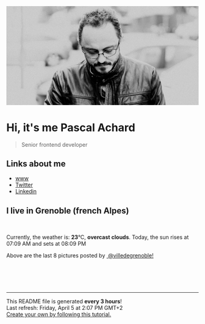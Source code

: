 ![Pascal Achard](./images/photo-pascal-achard.jpg)
# Hi, it's me Pascal Achard
> Senior frontend developer

## Links about me
- [www](https://www.pascal-achard.com)
- [Twitter](https://twitter.com/botmaster)
- [Linkedin](http://www.linkedin.com/in/pascal-achard)


## I live in Grenoble (french Alpes)
<img src="https://openweathermap.org/img/wn/04d@2x.png" alt="">

Currently, the weather is: **23**°C, **overcast clouds**.
Today, the sun rises at 07:09 AM and sets at 08:09 PM

Above are the last 8 pictures posted by <a href="https://www.instagram.com/villedegrenoble/" target="_blank"><img alt="" src="https://upload.wikimedia.org/wikipedia/commons/thumb/e/e7/Instagram_logo_2016.svg/1024px-Instagram_logo_2016.svg.png" width="20"/> @villedegrenoble!</a>

<p style="display: flex; flex-wrap: wrap; gap: 20px;">
        <img src="https://cdn1.picuki.com/hosted-by-instagram/q/0exhNuNYnjBGZDHIdN5WmL9I2Pk2GAlRNucaS7j0nyZiNxIsbHWB58ltwdev%7C%7CDlyKw1oASyLeDxj4o0rU1tTZFV+OEPeTLaNTT5U6KmcUICl1DRg%7C%7CJBjnbs8KHMeYnam88BDCnicKyVHDe0AUq%7C%7Cm6vZNuKyBOTUAyXCUMLQKnmICjtCsCOwlktcf7KG4iF+44ooiMDxN4Gosak8ktdKO52hEWvrxfMh2pqV5CLkJnoE65ezRmCSsTDx6KyhBGTOgtYPCwuYGiiLZXhgeqjKGZqtsfnYRrUT9shI8760BudShZJpM+N8ZkObUT2RaCCE+4R1pr5e8lCvIV2usxh5%7C%7C2U3J7Km2JtMSg8beEdLIe8HinA7kaeTwNf4feT9cJLKEHlzfIqL7Uo5WntYfTMdv0XqwxQ6WY7TViClyF2JerjaSHLwjRefLlPus0CbI2wikhhMUw5y4Wep6m1p8tMqItFAtKCjnU+0bfQvY2m8xG9odKbyby8qC.jpeg" alt="" width="200"/>
        <img src="https://cdn1.picuki.com/hosted-by-instagram/q/0exhNuNYnjBGZDHIdN5WmL9I2Pk2GAlRNucaS7j0nyZiNxIsbHWB58ltwdev%7C%7CDlyKw1oASyLeDxk5YMoUl1RZFV+NELbSbOLTDld7aWRUoCq2zRl%7C%7CZRplbcyJHccZXOu8MsoOzjYMTIfQeoEH%7C%7Cbx7a8Koru5A2MEoyX9auctwCIPuM23TKNy2JAtrKSLl0SxptZ%7C%7CIjNLvG0jJ00m7NPfvnw1UvfPMc9g+PAnFvEzhMQ65OftxgeJOmxnKVstQjicm4mUvdYA1BOucTE1pkCIdvg4f1s%7C%7CoHSallAysY5z38j3coRq5v05sqjSc20CRjFGvTl0vo6Yww35UXmH1XZK7ETi2p2FU+QLh9CjAbbOcZW7gSLDbOaTQf1DVSdfUMP3VXzPbcHmFNFbxJMeJu1HxVaUxT+vd5%7C%7C5jTRcBzlmoAuHAJtGe%7C%7Cq8kYKzwHjHxDKL%7C%7CVFtwZiZKJYJjmFT8fqe4AImIX6VUJwZ.jpeg" alt="" width="200"/>
        <img src="https://cdn1.picuki.com/hosted-by-instagram/q/0exhNuNYnjBGZDHIdN5WmL9I2Pk2GAlRNecaS7j0nyZiNxIsbHWB58ltwdev%7C%7CDlyKw1oASyLeDxk5Y0jUlpQZFV+NELbQLOOSzxR56udXYCm1jNi9pBglbsyJHAeZnGt88QqOzjYMTIfQeoEH%7C%7Cbx7a8Koru5A2MEo1zRMrBC0GAG4YWbVqFKwoV966yUlEri+YU8ajtG5WR1aRhmpNPb5DwIX%7C%7CD+fMBxsedISLQzicYRtr6+yGOHH24VdGZ9ShOFt93GuegrgCD%7C%7CVTdt30Ovaqt9KkgT3HSUhkcy4psPqaSDFctu2vxl5u2CCm8AYG9qpBxrr5+4jn7gck2z8Ulzk07Z9+ecVvVyi5%7C%7C7P92pdInE7WSTSvSNMPUeEHkMAqubBhnTKKjmV%7C%7Cd4kKpjOu0ejlK05z7reJvL4wReNxF5kiGEP5tJeei67L+RoF3+kBu8pT0Rld6aPbxZlQgLo5GuyCVfP0PIBvdcMjCLgVJxR4oW.jpeg" alt="" width="200"/>
        <img src="https://cdn1.picuki.com/hosted-by-instagram/q/0exhNuNYnjBGZDHIdN5WmL9I2Pk2GAlRNecaS7j0nyZiNxIsbHWB58ltwdev%7C%7CDlyKw1oASyLeDxk54MjVltTZFV+NELbQbKOTDld7ayYV4Cq0DJj%7C%7CJRmk7kyKXQcZnap%7C%7CsAtOzjYMTIfQeoEH%7C%7Cbx7a8Koru5A2MEo1zRMrBC0GAG4YWbVqFKwoV966yUlEri+YU8ajtG5WR1aRhmpNPb5DwIX%7C%7CD+fMBxsedISLQzicYRtr6+yGOHH24VdGZ9SmmWuL%7C%7C4qMsSjCW4VTdu12CLVZ19KkgT3HSUhkcy4psPqaSDFctu2vxl5u2CCm8AYG9qpBxrr5+4jn7gck2z8Xd7lk%7C%7Cn++GeVt92i5%7C%7C3dN65ZIrHy2STSvSNMPUeEHkMAqubBhnTKKjmV%7C%7Cd4kKoXH%7C%7Cp3+HmsyQDuWJrEiDQmDTBFkh3TL4dXSNGK4b+IoFXiqxLckT0BgpuaPbxZlQgLo5GpuSItP0PIBvdcMjCLgVJxR4oW.jpeg" alt="" width="200"/>
        <img src="https://cdn1.picuki.com/hosted-by-instagram/q/0exhNuNYnjBGZDHIdN5WmL9I2Pk2GAlRNecaS7j0nyZiNxIsbHWB58ltwdev%7C%7CDlyKw1oASyLeDxk54MtV11UZFV+NELbTLKMSzxS7q2fVYCm1DVn9ZRokbs8JXEaZHSq8MokOzjYMTIfQeoEH%7C%7Cbx7a8Koru5A2MEo1zRMrBC0GAG4YWbVqFKwoV966yUlEri+YU8ajtG5WR1aRhmpNPb5DwIX%7C%7CD+fMBxsedISLQzicYRtr6+yGOHH24VdGZ9SjyFttjnlMQUsjHdVTdu%7C%7C0iSCqh9KkgT3HSUhkcy4psPqaSDFctu2vxl5u2CCm8AYG9qpBxrr5+4jn7gck2z8Wd%7C%7C2k3Z66ufaNM8ibHBcd6XUsHH%7C%7CWSTSvSNMPUeEHkMAqubBhnTKKjmV%7C%7Cd4kK9hH9BfjgaX%7C%7CA6LTKrH5D5QNDpfkTnZArRTas+43YmWwVSdhRKP+D8Ivva8PbxZlQgLo5GvzyMvP0PIBvdcMjCLgVJxR4oW.jpeg" alt="" width="200"/>
        <img src="https://cdn1.picuki.com/hosted-by-instagram/q/0exhNuNYnjBGZDHIdN5WmL9I2Pk2GAlRNecaS7j0nyZiNxIsbHWB58ltwdGn%7C%7CDh7IAhgASuRYztj54wjUlVTCj15O0HcTbKPSjhW6KmfUeiqvDFn%7C%7CZdlkbY0JHwXZnen%7C%7C8ovXWWpNWwSDv5PHL%7C%7Clo7gX5vrobigBpzuMMLVKyQlWotfpUrJy9ZRxt+S4jkja45BsLTNZ5momNkgl7NvWvTVeEaW+NMB166d1RbMCxMkA%7C%7C6nRlSaHEmw+Jj8uRXagtIj+kOYA2DLjeQ0a1WShQ6I4Dk5JpASMsRt3t4gj1aSNBdxuiekakIH2bSAEXG428Fk71pu1ynOdV0Gv+xN6+kje9Z3iQMQ%7C%7CvoDPKvelBunv6RTYaZPvEeNlWm5fCP3lCmXEJ6HiOM8fmY4SSq4fh3rs1lT7S7734wB4AGgSgWfeWMQ=.jpeg" alt="" width="200"/>
        <img src="https://cdn1.picuki.com/hosted-by-instagram/q/0exhNuNYnjBGZDHIdN5WmL9I2Pk2GAlRNucaS7j0nyZiNxIsbHWB58ltwdev%7C%7CDlyKw1oASyLeD1p7Y8qUFpQZFV5P0bXTbOBRDdd6KydUoCg1jdg8p5klLY1JXEdYnas8sIkOzjYMTIfQeoEH%7C%7Cbx7a8Koru5A2MGo1zRMrBC0GAG4fy3UPI7mslm3ayEv0Pxto0%7C%7CNylL9XkgKQcursrV%7C%7CndYEvL+M4Byp6JzSPkCj9ND1OHtpCa5BTB7Kz44KD6chYTJnLMsvXS4XQ8qzzP2UIg5eEYxlAKX8RM1v9EPp7TzN916+N8ZkIGRT2UFAjsm8lJnl6u+liDFbV+i2loP7nr+2J67dawLrKClCMeWBvXz%7C%7CTnvSrqLOqwJDl5KU9iYARLfI%7C%7CfhSp0fmYMSTKhx9liXxwDwYYbL9zpgI2RSrDWhNsQoT9XFyf6V60XGpGm+plBumJWhVrZ2zA1J5YOC7FstLy2SJJAda3Lp11MdAddELObKzcuAPQ==.jpeg" alt="" width="200"/>
        <img src="https://cdn1.picuki.com/hosted-by-instagram/q/0exhNuNYnjBGZDHIdN5WmL9I2Pk2GAlRNecaS7j0nyZiNxIsbHWB58ltwdev%7C%7CDlyKw1oASyLeDxk5YkrVVpRZFV+NELcQLCNSzxS7quRVICl0jRi%7C%7CZ9nk7c2KnUfZnWv98opOzjYMTIfQeoEH%7C%7Cbx7a8Koru5A2MEoyX9auctwCIPuM23TKNy2JAtrKSLl0SxptV%7C%7CIjNLvG0jJ00m7NPfvnw1UvfPMc9g+PAnEPEzhMQ65OftxheaEF0SVTdXEhuMm4mVnLcAiTmucTE1pkCIdvg4f1s%7C%7CoHSallAysY5z38j3coRq5v05sqjSc20CRjFGvTl0vZ6UgA3XazWH62oG7lT62pyVS68Ll9CjAbbOcZW7gSLDbOaTQf1DVSdfUMP3VXzOef+sK8JutZpET+4Z+Hbt81KnfaD88jdVOyVmliOsHLBKSayxxbXxpW%7C%7ChxDKL%7C%7CVFtwZifL+ENjmFT8fqe4AImIX6VUJwZ.jpeg" alt="" width="200"/>
</p>

------------
<p>This README file is generated <b>every 3 hours</b>!
    <br />Last refresh: Friday, April 5 at 2:07 PM GMT+2
    <br /><a href="https://medium.com/@th.guibert/how-to-create-a-self-updating-readme-md-for-your-github-profile-f8b05744ca91">Create your own by following this tutorial.</a>
</p>
<p><a href="https://github.com/botmaster/botmaster/actions/workflows/main.yaml"><img alt="" src="https://github.com/botmaster/botmaster/actions/workflows/main.yaml/badge.svg" /></a></p>

